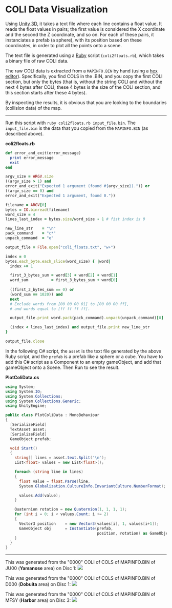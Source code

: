 # COLI Data Visualization

Using [Unity 3D](https://unity3d.com/), it takes a text file where each line contains a float value. It reads the float values
in pairs; the first value is considered the X coordinate and the second the Z coordinate, and so on.
For each of these pairs, it instanciates a prefab (a sphere), with its position based on these
coordinates, in order to plot all the points onto a scene.

The text file is generated using a [Ruby](https://www.ruby-lang.org/en/) script (`coli2floats.rb`), which takes a binary file of raw COLI data.

The raw COLI data is extracted from a `MAPINFO.BIN` by hand (using a [hex editor](https://mh-nexus.de/en/hxd/)). Specifically, you find COLS in the .BIN,
and you copy the first COLI section, but only the bytes (that is, without the string COLI and without
the next 4 bytes after COLI; these 4 bytes is the size of the COLI section, and this section starts
after these 4 bytes).

By inspecting the results, it is obvious that you are looking to the boundaries (collision data)
of the map.
***

Run this script with `ruby coli2floats.rb input_file.bin`. The `input_file.bin` is the data that you copied
from the `MAPINFO.BIN` (as described above).

**coli2floats.rb**
```ruby
def error_and_exit(error_message)
  print error_message
  exit
end

argv_size = ARGV.size
((argv_size > 1) and
error_and_exit("Expected 1 argument (found #{argv_size}).")) or
((argv_size == 0) and
error_and_exit("Expected 1 argument, found 0."))

filename = ARGV[0]
bytes = IO.binread(filename)
word_size = 4
lines_last_index = bytes.size/word_size - 1 # fist index is 0

new_line_str    = "\n"
pack_command    = "c*"
unpack_command  = "e"

output_file = File.open("coli_floats.txt", "w+")

index = 0
bytes.each_byte.each_slice(word_size) { |word|
  index += 1

  first_3_bytes_sum = word[3] + word[2] + word[1]
  word_sum          = first_3_bytes_sum + word[0]
  
  ((first_3_bytes_sum == 0) or
  (word_sum == 1020)) and
  next
  # Exclude words from [00 00 00 01] to [00 00 00 ff],
  # and words equal to [ff ff ff ff].

  output_file.print word.pack(pack_command).unpack(unpack_command)[0]

  (index < lines_last_index) and output_file.print new_line_str
}

output_file.close
```
In the following C# script, the `asset` is the text file generated by the above Ruby script,
and the `prefab` is a prefab like a sphere or a cube. You have to add this C# script as a
Component to an empty gameObject, and add that gameObject onto a Scene. Then Run to see the result.

**PlotColiData.cs**
```c#
using System;
using System.IO;
using System.Collections;
using System.Collections.Generic;
using UnityEngine;

public class PlotColiData : MonoBehaviour
{
  [SerializeField]
  TextAsset asset;
  [SerializeField]
  GameObject prefab;

  void Start()
  {
    string[] lines = asset.text.Split('\n');
    List<float> values = new List<float>();

    foreach (string line in lines)
    {
      float value = float.Parse(line,
      System.Globalization.CultureInfo.InvariantCulture.NumberFormat);

      values.Add(value);
    }

    Quaternion rotation = new Quaternion(1, 1, 1, 1);
    for (int i = 0; i < values.Count; i += 2)
    {
      Vector3 position    = new Vector3(values[i], 1, values[i+1]);
      GameObject obj      = Instantiate(prefab,
                                        position, rotation) as GameObject;
    }
  }
}
```
***
This was generated from the "0000" COLI of COLS of MAPINFO.BIN of JU00 (**Yamanose** area) on Disc 1:
![](https://user-images.githubusercontent.com/8882185/50688080-89eb1080-102c-11e9-9eba-f679691decaf.png)

This was generated from the "0000" COLI of COLS of MAPINFO.BIN of D000 (**Dobuita** area) on Disc 1:
![](https://user-images.githubusercontent.com/8882185/50688180-f534e280-102c-11e9-84e0-fa21b801e89c.png)

This was generated from the "0000" COLI of COLS of MAPINFO.BIN of MFSY (**Harbor** area) on Disc 3:
![](https://user-images.githubusercontent.com/8882185/50691842-a726db80-103a-11e9-8714-87a22bef811d.png)

